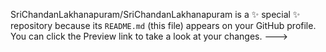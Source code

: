 
SriChandanLakhanapuram/SriChandanLakhanapuram is a ✨ special ✨ repository because its `README.md` (this file) appears on your GitHub profile.
You can click the Preview link to take a look at your changes.
--->
